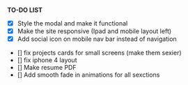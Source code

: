 **TO-DO LIST**

- [x] Style the modal and make it functional
- [x] Make the site responsive (Ipad and mobile layout left)
- [x] Add social icon on mobile nav bar instead of navigation
- [] fix projects cards for small screens (make them sexier)
- [] fix iphone 4 layout
- [] Make resume PDF 
- [] Add smooth fade in animations for all sexctions
